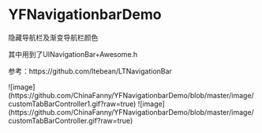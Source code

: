 # YFNavigationbarDemo
<P>
隐藏导航栏及渐变导航栏颜色
</P>
<P>
其中用到了UINavigationBar+Awesome.h
</P>
<P>
参考：https://github.com/ltebean/LTNavigationBar
</P>
![image](https://github.com/ChinaFanny/YFNavigationbarDemo/blob/master/image/customTabBarController1.gif?raw=true)
![image](https://github.com/ChinaFanny/YFNavigationbarDemo/blob/master/image/customTabBarController.gif?raw=true)

